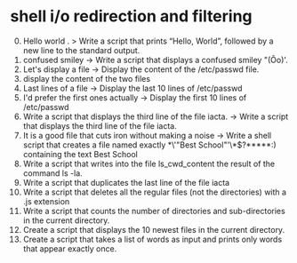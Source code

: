 # shell i/o redirection and filtering
0. Hello world . > Write a script that prints “Hello, World”, followed by a new line to the standard output.
1. confused smiley -> Write a script that displays a confused smiley "(Ôo)'.
2. Let's display a file -> Display the content of the /etc/passwd file.
3. display the content of the two files
4. Last lines of a file -> Display the last 10 lines of /etc/passwd
5. I'd prefer the first ones actually -> Display the first 10 lines of /etc/passwd
6. Write a script that displays the third line of the file iacta. -> Write a script that displays the third line of the file iacta.
7. It is a good file that cuts iron without making a noise -> Write a shell script that creates a file named exactly \*\\'"Best School"\'\\*$\?\*\*\*\*\*:) containing the text Best School
8. Write a script that writes into the file ls_cwd_content the result of the command ls -la. 
9. Write a script that duplicates the last line of the file iacta
10. Write a script that deletes all the regular files (not the directories) with a .js extension
11. Write a script that counts the number of directories and sub-directories in the current directory.
12. Create a script that displays the 10 newest files in the current directory.
13. Create a script that takes a list of words as input and prints only words that appear exactly once.
